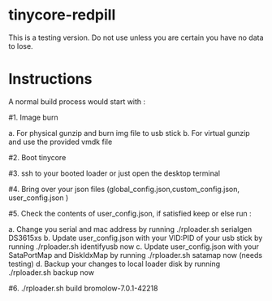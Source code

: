 # tinycore-redpill
This is a testing version. Do not use unless you are certain you have no data to lose.

# Instructions 

A normal build process would start with :

#1. Image burn

a. For physical gunzip and burn img file to usb stick
b. For virtual gunzip and use the provided vmdk file 

#2. Boot tinycore

#3. ssh to your booted loader or just open the desktop terminal 

#4. Bring over your json files (global_config.json,custom_config.json, user_config.json )

#5. Check the contents of user_config.json, if satisfied keep or else run :

a. Change you serial and mac address by running ./rploader.sh serialgen DS3615xs
b. Update user_config.json with your VID:PID of your usb stick by running ./rploader.sh identifyusb now
c. Update user_config.json with your SataPortMap and DiskIdxMap by running ./rploader.sh satamap now (needs testing)
d. Backup your changes to local loader disk by running  ./rploader.sh backup now

#6. ./rploader.sh build bromolow-7.0.1-42218
